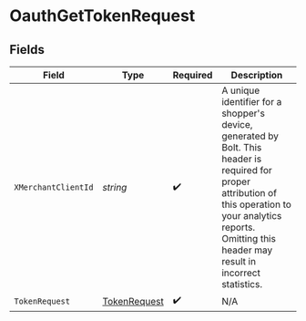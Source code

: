 # OauthGetTokenRequest


## Fields

| Field                                                                                                                                                                                                               | Type                                                                                                                                                                                                                | Required                                                                                                                                                                                                            | Description                                                                                                                                                                                                         |
| ------------------------------------------------------------------------------------------------------------------------------------------------------------------------------------------------------------------- | ------------------------------------------------------------------------------------------------------------------------------------------------------------------------------------------------------------------- | ------------------------------------------------------------------------------------------------------------------------------------------------------------------------------------------------------------------- | ------------------------------------------------------------------------------------------------------------------------------------------------------------------------------------------------------------------- |
| `XMerchantClientId`                                                                                                                                                                                                 | *string*                                                                                                                                                                                                            | :heavy_check_mark:                                                                                                                                                                                                  | A unique identifier for a shopper's device, generated by Bolt. This header is required for proper attribution of this operation to your analytics reports. Omitting this header may result in incorrect statistics. |
| `TokenRequest`                                                                                                                                                                                                      | [TokenRequest](../../Models/Components/TokenRequest.md)                                                                                                                                                             | :heavy_check_mark:                                                                                                                                                                                                  | N/A                                                                                                                                                                                                                 |
